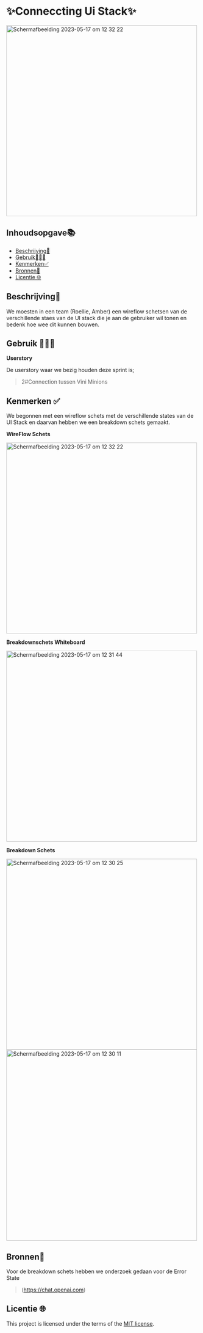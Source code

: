 
# ✨Conneccting Ui Stack✨

<img width="500" alt="Schermafbeelding 2023-05-17 om 12 32 22" src="https://github.com/zenitba/connecting-people-ui-stack/assets/112856019/bade417f-0ba1-4967-bd65-9c0e63509141">

## Inhoudsopgave📚

  * [Beschrijving📝](#beschrijving)
  * [Gebruik👩🏽‍💻](#gebruik)
  * [Kenmerken✅](#kenmerken)
  * [Bronnen📱](#bronnen)
  * [Licentie 🌐](#licentie)

## Beschrijving📝
We moesten in een team (Roellie, Amber) een wireflow schetsen van de verschillende staes van de UI stack die je aan de gebruiker wil tonen en bedenk hoe wee dit kunnen bouwen.

## Gebruik 👩🏽‍💻

**Userstory** 

De userstory waar we bezig houden deze sprint is;
> 2#Connection tussen Vini Minions

## Kenmerken ✅
We begonnen met een wireflow schets met de verschillende states van de UI Stack en daarvan hebben we een breakdown schets gemaakt.

**WireFlow Schets**

<img width="500" alt="Schermafbeelding 2023-05-17 om 12 32 22" src="https://github.com/zenitba/connecting-people-ui-stack/assets/112856019/bade417f-0ba1-4967-bd65-9c0e63509141">

**Breakdownschets Whiteboard**

<img width="500" alt="Schermafbeelding 2023-05-17 om 12 31 44" src="https://github.com/zenitba/connecting-people-ui-stack/assets/112856019/6b1a4fdb-2ef6-46fc-b9bd-a9abd42a9a80">


**Breakdown Schets**

<img width="500" alt="Schermafbeelding 2023-05-17 om 12 30 25" src="https://github.com/zenitba/connecting-people-ui-stack/assets/112856019/e397bb4f-5a54-4b8c-b1d8-3f351dc983fd">


<img width="500" alt="Schermafbeelding 2023-05-17 om 12 30 11" src="https://github.com/zenitba/connecting-people-ui-stack/assets/112856019/461685ba-9231-4b77-94fd-8cdad8f8cabd">


## Bronnen📱

Voor de breakdown schets hebben we onderzoek gedaan voor de Error State 

>(https://chat.openai.com)

## Licentie 🌐

This project is licensed under the terms of the [MIT license](./LICENSE).

